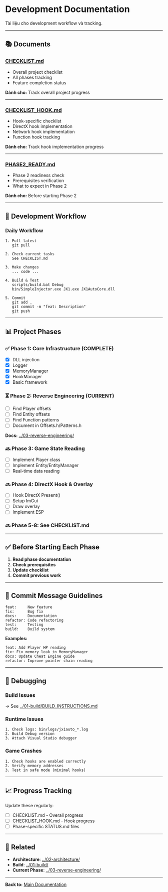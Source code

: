 # Development Documentation

Tài liệu cho development workflow và tracking.

---

## 📚 Documents

### [CHECKLIST.md](CHECKLIST.md)
- Overall project checklist
- All phases tracking
- Feature completion status

**Dành cho:** Track overall project progress

---

### [CHECKLIST_HOOK.md](CHECKLIST_HOOK.md)
- Hook-specific checklist
- DirectX hook implementation
- Network hook implementation
- Function hook tracking

**Dành cho:** Track hook implementation progress

---

### [PHASE2_READY.md](PHASE2_READY.md)
- Phase 2 readiness check
- Prerequisites verification
- What to expect in Phase 2

**Dành cho:** Before starting Phase 2

---

## 🚀 Development Workflow

### Daily Workflow
```
1. Pull latest
   git pull

2. Check current tasks
   See CHECKLIST.md

3. Make changes
   ... code ...

4. Build & Test
   scripts/build.bat Debug
   bin/SimpleInjector.exe JX1.exe JX1AutoCore.dll

5. Commit
   git add .
   git commit -m "feat: Description"
   git push
```

---

## 📊 Project Phases

### ✅ Phase 1: Core Infrastructure (COMPLETE)
- [x] DLL injection
- [x] Logger
- [x] MemoryManager
- [x] HookManager
- [x] Basic framework

### ⏳ Phase 2: Reverse Engineering (CURRENT)
- [ ] Find Player offsets
- [ ] Find Entity offsets
- [ ] Find Function patterns
- [ ] Document in Offsets.h/Patterns.h

**Docs:** [../03-reverse-engineering/](../03-reverse-engineering/)

### 🔜 Phase 3: Game State Reading
- [ ] Implement Player class
- [ ] Implement Entity/EntityManager
- [ ] Real-time data reading

### 🔜 Phase 4: DirectX Hook & Overlay
- [ ] Hook DirectX Present()
- [ ] Setup ImGui
- [ ] Draw overlay
- [ ] Implement ESP

### 🔜 Phase 5-8: See CHECKLIST.md

---

## ✅ Before Starting Each Phase

1. **Read phase documentation**
2. **Check prerequisites**
3. **Update checklist**
4. **Commit previous work**

---

## 📝 Commit Message Guidelines

```
feat:     New feature
fix:      Bug fix
docs:     Documentation
refactor: Code refactoring
test:     Testing
build:    Build system
```

**Examples:**
```
feat: Add Player HP reading
fix: Fix memory leak in MemoryManager
docs: Update Cheat Engine guide
refactor: Improve pointer chain reading
```

---

## 🐛 Debugging

### Build Issues
→ See [../01-build/BUILD_INSTRUCTIONS.md](../01-build/BUILD_INSTRUCTIONS.md)

### Runtime Issues
```
1. Check logs: bin/logs/jx1auto_*.log
2. Build Debug version
3. Attach Visual Studio debugger
```

### Game Crashes
```
1. Check hooks are enabled correctly
2. Verify memory addresses
3. Test in safe mode (minimal hooks)
```

---

## 📈 Progress Tracking

Update these regularly:
- [ ] CHECKLIST.md - Overall progress
- [ ] CHECKLIST_HOOK.md - Hook progress
- [ ] Phase-specific STATUS.md files

---

## 🔗 Related

- **Architecture**: [../02-architecture/](../02-architecture/)
- **Build**: [../01-build/](../01-build/)
- **Current Phase**: [../03-reverse-engineering/](../03-reverse-engineering/)

---

**Back to:** [Main Documentation](../)

